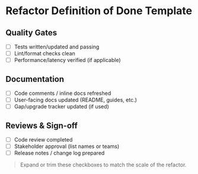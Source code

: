 # Refactor Definition of Done Template

## Quality Gates
- [ ] Tests written/updated and passing
- [ ] Lint/format checks clean
- [ ] Performance/latency verified (if applicable)

## Documentation
- [ ] Code comments / inline docs refreshed
- [ ] User-facing docs updated (README, guides, etc.)
- [ ] Gap/upgrade tracker updated (if used)

## Reviews & Sign-off
- [ ] Code review completed
- [ ] Stakeholder approval (list names or teams)
- [ ] Release notes / change log prepared

> Expand or trim these checkboxes to match the scale of the refactor.
